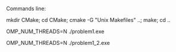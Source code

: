 Commands line:

mkdir CMake; cd CMake; cmake -G "Unix Makefiles" ..; make; cd ..

OMP_NUM_THREADS=N ./problem1.exe

OMP_NUM_THREADS=N ./problem1_2.exe
